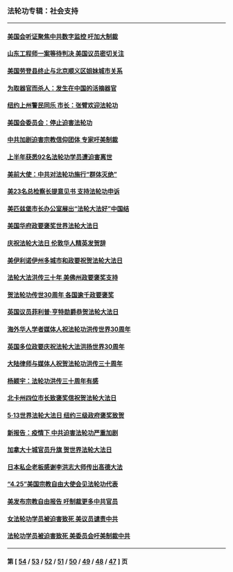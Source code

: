 ### 法轮功专辑：社会支持
---
#### [美国会听证聚焦中共数字监控 吁加大制裁](../../pages/nf4386/n13825083.md?09170430) 
#### [山东工程师一案等待判决 美国议员密切关注](../../pages/nf4386/n13815065.md?09170430) 
#### [美国劳登县终止与北京顺义区姐妹城市关系](../../pages/nf4386/n13811030.md?09170430) 
#### [为取器官而杀人：发生在中国的活摘器官](../../pages/nf4386/n13794731.md?09170430) 
#### [纽约上州警民同乐 市长：张臂欢迎法轮功](../../pages/nf4386/n13794375.md?09170430) 
#### [美国会委员会：停止迫害法轮功](../../pages/nf4386/n13788164.md?09170430) 
#### [中共加剧迫害宗教信仰团体 专家吁美制裁](../../pages/nf4386/n13780252.md?09170430) 
#### [上半年获悉92名法轮功学员遭迫害离世](../../pages/nf4386/n13772701.md?09170430) 
#### [美前大使：中共对法轮功施行“群体灭绝”](../../pages/nf4386/n13771705.md?09170430) 
#### [美23名总检察长提意见书 支持法轮功申诉](../../pages/nf4386/n13766596.md?09170430) 
#### [美匹兹堡市长办公室展出“法轮大法好”中国结](../../pages/nf4386/n13749721.md?09170430) 
#### [美国华府政要褒奖世界法轮大法日](../../pages/nf4386/n13743770.md?09170430) 
#### [庆祝法轮大法日 伦敦华人精英发贺辞](../../pages/nf4386/n13741593.md?09170430) 
#### [美伊利诺伊州多城市和政要祝贺法轮大法日](../../pages/nf4386/n13737149.md?09170430) 
#### [法轮大法洪传三十年 美佛州政要褒奖支持](../../pages/nf4386/n13737103.md?09170430) 
#### [贺法轮功传世30周年 各国逾千政要褒奖](../../pages/nf4386/n13735828.md?09170430) 
#### [英国议员菲利普‧亨特勋爵恭贺法轮大法日](../../pages/nf4386/n13736187.md?09170430) 
#### [海外华人学者媒体人祝法轮功洪传世界30周年](../../pages/nf4386/n13735835.md?09170430) 
#### [英国多位政要庆祝法轮大法洪扬世界30周年](../../pages/nf4386/n13734739.md?09170430) 
#### [大陆律师与媒体人祝贺法轮功洪传三十周年](../../pages/nf4386/n13735062.md?09170430) 
#### [杨颖宇：法轮功洪传三十周年有感](../../pages/nf4386/n13734884.md?09170430) 
#### [北卡州四位市长致褒奖信祝贺法轮大法日](../../pages/nf4386/n13733292.md?09170430) 
#### [5·13世界法轮大法日 纽约三级政府褒奖致贺](../../pages/nf4386/n13732651.md?09170430) 
#### [新报告：疫情下 中共迫害法轮功严重加剧](../../pages/nf4386/n13732612.md?09170430) 
#### [加拿大十城官员升旗 贺世界法轮大法日](../../pages/nf4386/n13729166.md?09170430) 
#### [日本私企老板感谢李洪志大师传出高德大法](../../pages/nf4386/n13726335.md?09170430) 
#### [“4.25”美国宗教自由大使会见法轮功代表](../../pages/nf4386/n13724124.md?09170430) 
#### [美发布宗教自由报告 吁制裁更多中共官员](../../pages/nf4386/n13720670.md?09170430) 
#### [女法轮功学员被迫害致死 美议员谴责中共](../../pages/nf4386/n13682069.md?09170430) 
#### [法轮功学员被迫害致死 美委员会吁美制裁中共](../../pages/nf4386/n13631310.md?09170430) 

---
#### 第 [ [54](./54.md?09170430) / [53](./53.md?09170430) / [52](./52.md?09170430) / [51](./51.md?09170430) / [50](./50.md?09170430) / [49](./49.md?09170430) / [48](./48.md?09170430) / [47](./47.md?09170430) ] 页
